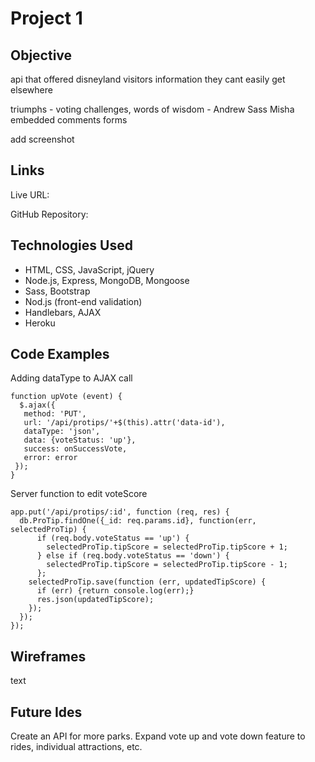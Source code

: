 # Project 1

## Objective

api that offered disneyland visitors information they cant easily get elsewhere

triumphs - voting
challenges, words of wisdom -
Andrew Sass
Misha embedded comments forms

add screenshot

## Links

Live URL:

GitHub Repository:

## Technologies Used
* HTML, CSS, JavaScript, jQuery
* Node.js, Express, MongoDB, Mongoose
* Sass, Bootstrap
* Nod.js (front-end validation)
* Handlebars, AJAX
* Heroku

## Code Examples

Adding dataType to AJAX call

```
function upVote (event) {
  $.ajax({
   method: 'PUT',
   url: '/api/protips/'+$(this).attr('data-id'),
   dataType: 'json',
   data: {voteStatus: 'up'},
   success: onSuccessVote,
   error: error
 });
}
```
Server function to edit voteScore

```
app.put('/api/protips/:id', function (req, res) {
  db.ProTip.findOne({_id: req.params.id}, function(err, selectedProTip) {
      if (req.body.voteStatus == 'up') {
        selectedProTip.tipScore = selectedProTip.tipScore + 1;
      } else if (req.body.voteStatus == 'down') {
        selectedProTip.tipScore = selectedProTip.tipScore - 1;
      };
    selectedProTip.save(function (err, updatedTipScore) {
      if (err) {return console.log(err);}
      res.json(updatedTipScore);
    });
  });
});
```

## Wireframes

text

## Future Ides
Create an API for more parks.
Expand vote up and vote down feature to rides, individual attractions, etc.
